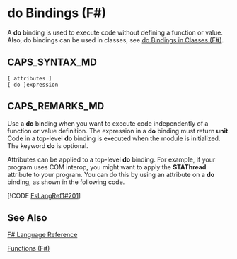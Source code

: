 # do Bindings (F#)

A **do** binding is used to execute code without defining a function or value. Also, do bindings can be used in classes, see [do Bindings in Classes &#40;F&#35;&#41;](do+Bindings+in+Classes+%28F%23%29.md).


## CAPS_SYNTAX_MD

```
[ attributes ]
[ do ]expression
```

## CAPS_REMARKS_MD
Use a **do** binding when you want to execute code independently of a function or value definition. The expression in a **do** binding must return **unit**. Code in a top-level **do** binding is executed when the module is initialized. The keyword **do** is optional.

Attributes can be applied to a top-level **do** binding. For example, if your program uses COM interop, you might want to apply the **STAThread** attribute to your program. You can do this by using an attribute on a **do** binding, as shown in the following code.

[!CODE [FsLangRef1#201](../CodeSnippet/VS_Snippets_Fsharp/fslangref1/FSharp/fs/dobindings.fs#201)]
    
## See Also
[F&#35; Language Reference](F%23+Language+Reference.md)

[Functions &#40;F&#35;&#41;](Functions+%28F%23%29.md)


